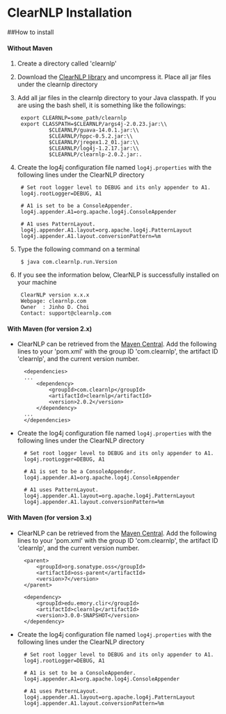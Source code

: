 # ClearNLP Installation
##How to install
#### Without Maven
1. Create a directory called 'clearnlp'
2. Download the [ClearNLP library](http://clearnlp.wikispaces.com/file/detail/clearnlp-lib-2.0.2.tgz) and uncompress it. Place all jar files under the clearnlp directory
3. Add all jar files in the clearnlp directory to your Java classpath. If you are using the bash shell, it is something like the followings:
		
		export CLEARNLP=some_path/clearnlp
		export CLASSPATH=$CLEARNLP/args4j-2.0.23.jar:\\
                 $CLEARNLP/guava-14.0.1.jar:\\
                 $CLEARNLP/hppc-0.5.2.jar:\\
                 $CLEARNLP/jregex1.2_01.jar:\\
                 $CLEARNLP/log4j-1.2.17.jar:\\
                 $CLEARNLP/clearnlp-2.0.2.jar:.
4. Create the log4j configuration file named `log4j.properties` with the following lines under the ClearNLP directory
		
		# Set root logger level to DEBUG and its only appender to A1.
		log4j.rootLogger=DEBUG, A1

		# A1 is set to be a ConsoleAppender.
		log4j.appender.A1=org.apache.log4j.ConsoleAppender

		# A1 uses PatternLayout.
		log4j.appender.A1.layout=org.apache.log4j.PatternLayout
		log4j.appender.A1.layout.conversionPattern=%m

5. Type the following command on a terminal

		$ java com.clearnlp.run.Version
		
6. If you see the information below, ClearNLP is successfully installed on your machine

		ClearNLP version x.x.x
		Webpage: clearnlp.com
		Owner  : Jinho D. Choi
		Contact: support@clearnlp.com
		
#### With Maven (for version 2.x)
* ClearNLP can be retrieved from the [Maven Central](http://search.maven.org/#artifactdetails%7Ccom.clearnlp%7Cclearnlp%7C2.0.2%7Cjar). Add the following lines to your 'pom.xml' with the group ID 'com.clearnlp', the artifact ID 'clearnlp', and the current version number.

		<dependencies>
		...
			<dependency>
	    		<groupId>com.clearnlp</groupId>
    			<artifactId>clearnlp</artifactId>
    			<version>2.0.2</version>
  			</dependency>
		...
		</dependencies>
		
* Create the log4j configuration file named `log4j.properties` with the following lines under the ClearNLP directory
		
		# Set root logger level to DEBUG and its only appender to A1.
		log4j.rootLogger=DEBUG, A1

		# A1 is set to be a ConsoleAppender.
		log4j.appender.A1=org.apache.log4j.ConsoleAppender

		# A1 uses PatternLayout.
		log4j.appender.A1.layout=org.apache.log4j.PatternLayout
		log4j.appender.A1.layout.conversionPattern=%m

#### With Maven (for version 3.x)
* ClearNLP can be retrieved from the [Maven Central](http://search.maven.org/#artifactdetails%7Ccom.clearnlp%7Cclearnlp%7C2.0.2%7Cjar). Add the following lines to your 'pom.xml' with the group ID 'com.clearnlp', the artifact ID 'clearnlp', and the current version number.

		<parent>
		  	<groupId>org.sonatype.oss</groupId>
		  	<artifactId>oss-parent</artifactId>
		  	<version>7</version>
		</parent>

		<dependency>
		  	<groupId>edu.emory.clir</groupId>
		 	<artifactId>clearnlp</artifactId>
		  	<version>3.0.0-SNAPSHOT</version>
		</dependency>
		
* Create the log4j configuration file named `log4j.properties` with the following lines under the ClearNLP directory
		
		# Set root logger level to DEBUG and its only appender to A1.
		log4j.rootLogger=DEBUG, A1

		# A1 is set to be a ConsoleAppender.
		log4j.appender.A1=org.apache.log4j.ConsoleAppender

		# A1 uses PatternLayout.
		log4j.appender.A1.layout=org.apache.log4j.PatternLayout
		log4j.appender.A1.layout.conversionPattern=%m